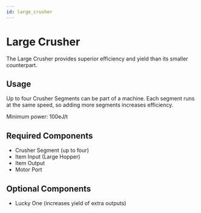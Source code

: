 ```yaml
---
id: large_crusher
---
```


# Large Crusher

The Large Crusher provides superior efficiency and yield than its smaller counterpart.

## Usage

Up to four Crusher Segments can be part of a machine. Each segment runs at the same speed, so adding more segments increases efficiency.

Minimum power: 100eJ/t

## Required Components

- Crusher Segment (up to four)
- Item Input (Large Hopper)
- Item Output
- Motor Port
 
## Optional Components

- Lucky One (increases yield of extra outputs)
